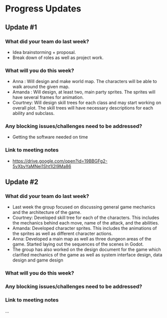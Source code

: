 # Progress Updates

## Update #1

### What did your team do last week?
* Idea brainstorming + proposal.
* Break down of roles as well as project work.

### What will you do this week?
* Anna : Will design and make world map. The characters will be able to walk around the given map.
* Amanda : Will design, at least two, main party sprites. The sprites will have several frames for animation. 
* Courtney: Will design skill trees for each class and may start working on overall plot. The skill trees will have necessary descriptions for each ability and subclass. 

### Any blocking issues/challenges need to be addressed?
* Getting the software needed on time 

### Link to meeting notes
* https://drive.google.com/open?id=19BBGFg2-5vXbyYaMNei1Sht1l2l9Ma86

## Update #2

### What did your team do last week?
* Last week the group focused on discussing general game mechanics and the architecture of the game.
* Courtney: Developed skill tree for each of the characters. This includes the mechanics behind each move, name of the attack, and the abilities. 
* Amanda: Developed character sprites. This includes the animations of the sprites as well as different character actions. 
* Anna: Developed a main map as well as three dungeon areas of the game. Started laying out the sequences of the scenes in Godot. 
* The group has also worked on the design document for the game which clarified mechanics of the game as well as system interface design, data design and game design 

### What will you do this week?


### Any blocking issues/challenges need to be addressed?


### Link to meeting notes
...

